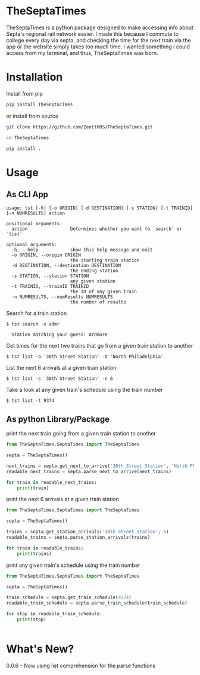 # TheSeptaTimes

TheSeptaTimes is a python package designed to make accessing info about Septa's regional rail network easier. I made this because I commute to college every day via septa, and checking the time for the next train via the app or the website simply takes too much time. I wanted something I could access from my terminal, and thus, TheSeptaTimes was born. 

# Installation

Install from pip

```bash
pip install TheSeptaTimes
```
or install from source
```bash
git clone https://github.com/ZenithDS/TheSeptaTimes.git
```

```bash
cd TheSeptaTimes
```

```bash
pip install .
```

# Usage

## As CLI App
```
usage: tst [-h] [-o ORIGIN] [-d DESTINATION] [-s STATION] [-t TRAINID] [-n NUMRESULTS] action

positional arguments:
  action                Determines whether you want to `search` or `list`

optional arguments:
  -h, --help            show this help message and exit
  -o ORIGIN, --origin ORIGIN
                        the starting train station
  -d DESTINATION, --destination DESTINATION
                        the ending station
  -s STATION, --station STATION
                        any given station
  -t TRAINID, --trainID TRAINID
                        the ID of any given train
  -n NUMRESULTS, --numResults NUMRESULTS
                        the number of results
```

Search for a train station
```
$ tst search -s admr
  
  Station matching your guess: Ardmore
 ```

Get times for the next two trains that go from a given train station to another
```
$ tst list -o '30th Street Station' -d 'North Philadelphia'
```

List the next 6 arrivals at a given train station
```
$ tst list -s '30th Street Station' -n 6
```

Take a look at any given train's schedule using the train number
```
$ tst list -t 9374
```

## As python Library/Package

print the next train going from a given train station to another
```python
from TheSeptaTimes.SeptaTimes import TheSeptaTimes

septa = TheSeptaTimes()

next_trains = septa.get_next_to_arrive('30th Street Station', 'North Philadelphia', 1)
readable_next_trains = septa.parse_next_to_arrive(next_trains)

for train in readable_next_trains:
    print(train)
```

print the next 6 arrivals at a given train station
```python
from TheSeptaTimes.SeptaTimes import TheSeptaTimes

septa = TheSeptaTimes()

trains = septa.get_station_arrivals('30th Street Station', 5)
readable_trains = septa.parse_station_arrivals(trains)

for train in readable_trains:
    print(trains)
```

print any given train's schedule using the train number
```python
from TheSeptaTimes.SeptaTimes import TheSeptaTimes

septa = TheSeptaTimes()

train_schedule = septa.get_train_schedule(9374)
readable_train_schedule = septa.parse_train_schedule(train_schedule)

for stop in readable_train_schedule:
    print(stop)
    
 ```
# What's New?
0.0.6 - Now using list comprehension for the parse functions

